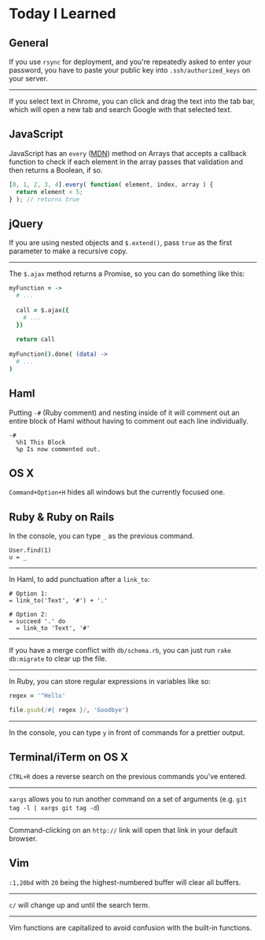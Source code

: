 Today I Learned
===============

General
-------

If you use `rsync` for deployment, and you're repeatedly asked to enter your password, you have to paste your public key into `.ssh/authorized_keys` on your server.

***

If you select text in Chrome, you can click and drag the text into the tab bar, which will open a new tab and search Google with that selected text.

JavaScript
----------

JavaScript has an `every` ([MDN](https://developer.mozilla.org/en-US/docs/Web/JavaScript/Reference/Global_Objects/Array/every)) method on Arrays that accepts a callback function to check if each element in the array passes that validation and then returns a Boolean, if so.

```javascript
[0, 1, 2, 3, 4].every( function( element, index, array ) {
  return element < 5;
} ); // returns true
```

jQuery
------

If you are using nested objects and `$.extend()`, pass `true` as the first parameter to make a recursive copy.

***

The `$.ajax` method returns a Promise, so you can do something like this:

```coffeescript
myFunction = ->
  # ...
  
  call = $.ajax({
    # ...
  })
  
  return call
  
myFunction().done( (data) ->
  # ...
)
```

Haml
----

Putting `-#` (Ruby comment) and nesting inside of it will comment out an entire block of Haml without having to comment out each line individually.

```haml
-#
  %h1 This Block
  %p Is now commented out.
```

OS X
----

`Command+Option+H` hides all windows but the currently focused one.

Ruby & Ruby on Rails
--------------------

In the console, you can type `_` as the previous command.

```
User.find(1)
u = _
```

***

In Haml, to add punctuation after a `link_to`:

```haml
# Option 1:
= link_to('Text', '#') + '.'

# Option 2:
= succeed '.' do
  = link_to 'Text', '#'
```

***

If you have a merge conflict with `db/schema.rb`, you can just run `rake db:migrate` to clear up the file.

***

In Ruby, you can store regular expressions in variables like so:

```ruby
regex = '^Hello'

file.gsub(/#{ regex }/, 'Goodbye')
```

***

In the console, you can type `y` in front of commands for a prettier output.

Terminal/iTerm on OS X
----------------------

`CTRL+R` does a reverse search on the previous commands you've entered.

***

`xargs` allows you to run another command on a set of arguments (e.g. `git tag -l | xargs git tag -d`)

***

Command-clicking on an `http://` link will open that link in your default browser.

Vim
---

`:1,20bd` with `20` being the highest-numbered buffer will clear all buffers.

***

`c/` will change up and until the search term.

***

Vim functions are capitalized to avoid confusion with the built-in functions.
